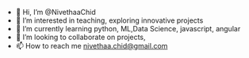- 👋 Hi, I’m @NivethaaChid
- 👀 I’m interested in teaching, exploring innovative projects
- 🌱 I’m currently learning python, ML,Data Science, javascript, angular 
- 💞️ I’m looking to collaborate on  projects, 
- 📫 How to reach me nivethaa.chid@gmail.com

<!---
NivethaaChid/NivethaaChid is a ✨ special ✨ repository because its `README.md` (this file) appears on your GitHub profile.
You can click the Preview link to take a look at your changes.
--->
